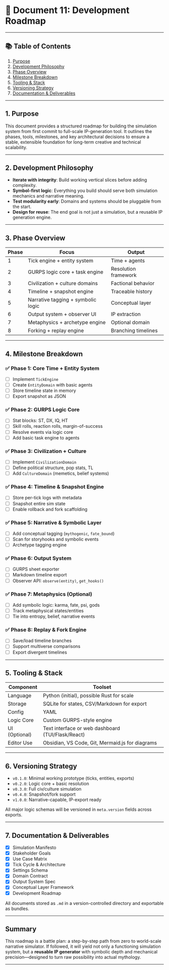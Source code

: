 # 📄 Document 11: Development Roadmap

---

## 📚 Table of Contents

1. [Purpose](#1-purpose)
2. [Development Philosophy](#2-development-philosophy)
3. [Phase Overview](#3-phase-overview)
4. [Milestone Breakdown](#4-milestone-breakdown)
5. [Tooling & Stack](#5-tooling--stack)
6. [Versioning Strategy](#6-versioning-strategy)
7. [Documentation & Deliverables](#7-documentation--deliverables)

---

## 1. Purpose

This document provides a structured roadmap for building the simulation system from first commit to full-scale IP-generation tool. It outlines the phases, tools, milestones, and key architectural decisions to ensure a stable, extensible foundation for long-term creative and technical scalability.

---

## 2. Development Philosophy

- **Iterate with integrity**: Build working vertical slices before adding complexity.
- **Symbol-first logic**: Everything you build should serve both simulation mechanics and narrative meaning.
- **Test modularity early**: Domains and systems should be pluggable from the start.
- **Design for reuse**: The end goal is not just a simulation, but a reusable IP generation engine.

---

## 3. Phase Overview

| Phase | Focus                              | Output               |
| ----- | ---------------------------------- | -------------------- |
| 1     | Tick engine + entity system        | Time + agents        |
| 2     | GURPS logic core + task engine     | Resolution framework |
| 3     | Civilization + culture domains     | Factional behavior   |
| 4     | Timeline + snapshot engine         | Traceable history    |
| 5     | Narrative tagging + symbolic logic | Conceptual layer     |
| 6     | Output system + observer UI        | IP extraction        |
| 7     | Metaphysics + archetype engine     | Optional domain      |
| 8     | Forking + replay engine            | Branching timelines  |

---

## 4. Milestone Breakdown

### ✅ Phase 1: Core Time + Entity System

- [ ] Implement `TickEngine`
- [ ] Create `EntityDomain` with basic agents
- [ ] Store timeline state in memory
- [ ] Export snapshot as JSON

### ✅ Phase 2: GURPS Logic Core

- [ ] Stat blocks: ST, DX, IQ, HT
- [ ] Skill rolls, reaction rolls, margin-of-success
- [ ] Resolve events via logic core
- [ ] Add basic task engine to agents

### ✅ Phase 3: Civilization + Culture

- [ ] Implement `CivilizationDomain`
- [ ] Define political structure, pop stats, TL
- [ ] Add `CultureDomain` (memetics, belief systems)

### ✅ Phase 4: Timeline & Snapshot Engine

- [ ] Store per-tick logs with metadata
- [ ] Snapshot entire sim state
- [ ] Enable rollback and fork scaffolding

### ✅ Phase 5: Narrative & Symbolic Layer

- [ ] Add conceptual tagging (`mythogenic`, `fate_bound`)
- [ ] Scan for storyhooks and symbolic events
- [ ] Archetype tagging engine

### ✅ Phase 6: Output System

- [ ] GURPS sheet exporter
- [ ] Markdown timeline export
- [ ] Observer API: `observe(entity)`, `get_hooks()`

### ✅ Phase 7: Metaphysics (Optional)

- [ ] Add symbolic logic: karma, fate, psi, gods
- [ ] Track metaphysical states/entities
- [ ] Tie into entropy, belief, narrative events

### ✅ Phase 8: Replay & Fork Engine

- [ ] Save/load timeline branches
- [ ] Support multiverse comparisons
- [ ] Export divergent timelines

---

## 5. Tooling & Stack

| Component     | Toolset                                           |
| ------------- | ------------------------------------------------- |
| Language      | Python (initial), possible Rust for scale         |
| Storage       | SQLite for states, CSV/Markdown for export        |
| Config        | YAML                                              |
| Logic Core    | Custom GURPS-style engine                         |
| UI (Optional) | Text interface or web dashboard (TUI/Flask/React) |
| Editor Use    | Obsidian, VS Code, Git, Mermaid.js for diagrams   |

---

## 6. Versioning Strategy

- `v0.1.0`: Minimal working prototype (ticks, entities, exports)
- `v0.2.0`: Logic core + basic resolution
- `v0.3.0`: Full civ/culture simulation
- `v0.4.0`: Snapshot/fork support
- `v1.0.0`: Narrative-capable, IP-export ready

All major logic schemas will be versioned in `meta.version` fields across exports.

---

## 7. Documentation & Deliverables

- [x] Simulation Manifesto
- [x] Stakeholder Goals
- [x] Use Case Matrix
- [x] Tick Cycle & Architecture
- [x] Settings Schema
- [x] Domain Contract
- [x] Output System Spec
- [x] Conceptual Layer Framework
- [x] Development Roadmap

All documents stored as `.md` in a version-controlled directory and exportable as bundles.

---

## Summary

This roadmap is a battle plan: a step-by-step path from zero to world-scale narrative simulator. If followed, it will yield not only a functioning simulation system, but a **reusable IP generator** with symbolic depth and mechanical precision—designed to turn raw possibility into actual mythology.

---
